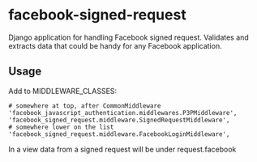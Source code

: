# facebook-signed-request
Django application for handling Facebook signed request. Validates and extracts data that could be handy for any Facebook application.


Usage
-----

Add to MIDDLEWARE_CLASSES:

    # somewhere at top, after CommonMiddleware
    'facebook_javascript_authentication.middlewares.P3PMiddleware',
    'facebook_signed_request.middleware.SignedRequestMiddleware',
    # somewhere lower on the list
    'facebook_signed_request.middleware.FacebookLoginMiddleware',


In a view data from a signed request will be under request.facebook
